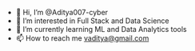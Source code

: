 - 👋 Hi, I’m @Aditya007-cyber
- 👀 I’m interested in Full Stack and Data Science
- 🌱 I’m currently learning ML and Data Analytics tools
- 📫 How to reach me vaditya@gmail.com

<!---
Aditya007-cyber/Aditya007-cyber is a ✨ special ✨ repository because its `README.md` (this file) appears on your GitHub profile.
You can click the Preview link to take a look at your changes.
--->
